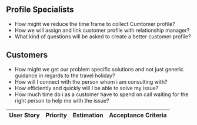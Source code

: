 ## Profile Specialists
- How might we reduce the time frame to collect Cumtomer profile?
- How we will assign and link customer profile with relationship manager?
- What kind of questions will be asked to create a better customer profile?
 ## Customers
- How might we get our problem specific solutions and not just generic guidance in regards to the travel holiday?
- How will I connect with the person whom i am consulting with?
- How efficiently and quickly will I be able to solve my issue?
- How much time do i as a customer have to spend on call waiting for the right person to help me with the issue?

User Story | Priority | Estimation | Acceptance Criteria
--- |--- |--- |---
